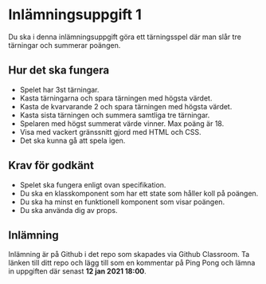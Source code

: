 # Inlämningsuppgift 1

Du ska i denna inlämningsuppgift göra ett tärningsspel där man slår tre tärningar och summerar poängen.

## Hur det ska fungera
* Spelet har 3st tärningar.
* Kasta tärningarna och spara tärningen med högsta värdet.
* Kasta de kvarvarande 2 och spara tärningen med högsta värdet.
* Kasta sista tärningen och summera samtliga tre tärningar.
* Spelaren med högst summerat värde vinner. Max poäng är 18.
* Visa med vackert gränssnitt gjord med HTML och CSS.
* Det ska kunna gå att spela igen.

## Krav för godkänt

* Spelet ska fungera enligt ovan specifikation.
* Du ska en klasskomponent som har ett state som håller koll på poängen.
* Du ska ha minst en funktionell komponent som visar poängen.
* Du ska använda dig av props.

## Inlämning

Inlämning är på Github i det repo som skapades via Github Classroom. Ta länken till ditt repo och
lägg till som en kommentar på Ping Pong och lämna in uppgiften där senast **12 jan 2021 18:00**.
